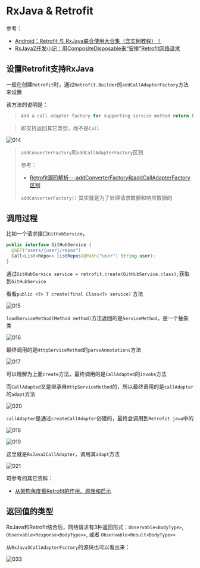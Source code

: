 # RxJava & Retrofit

参考：

+ [Android：Retrofit 与 RxJava联合使用大合集（含实例教程）！](https://blog.csdn.net/carson_ho/article/details/79125101)
+ [RxJava2开发小记：用CompositeDisposable来“安排”Retrofit网络请求](https://blog.csdn.net/ysy950803/article/details/84930656)



## 设置Retrofit支持RxJava

一般在创建`Retrofit`时，通过`Retrofit.Builder`的`addCallAdapterFactory`方法来设置

该方法的说明是：

> ```java
> Add a call adapter factory for supporting service method return types other than {@link* Call}.
> ```

> 即支持返回其它类型，而不是`Call`

![014](https://github.com/winfredzen/Android-Basic/blob/master/网络/images/014.png)

> `addConverterFactory`和`addCallAdapterFactory`区别
>
> 参考：
>
> + [Retrofit源码解析---addConverterFactory和addCallAdapterFactory区别](https://blog.csdn.net/new_abc/article/details/53021387)
>
> `addConverterFactory()` 其实就是为了处理请求数据和响应数据的



## 调用过程

比如一个请求接口`GitHubService`，

```java
public interface GitHubService {
  @GET("users/{user}/repos")
  Call<List<Repo>> listRepos(@Path("user") String user);
}
```

通过`GitHubService service = retrofit.create(GitHubService.class);`获取到`GitHubService`

看看`public <T> T create(final Class<T> service)` 方法

![015](https://github.com/winfredzen/Android-Basic/blob/master/网络/images/015.png)

`loadServiceMethod(Method method)`方法返回的是`ServiceMethod`，是一个抽象类

![016](https://github.com/winfredzen/Android-Basic/blob/master/网络/images/016.png)

最终调用的是`HttpServiceMethod`的`parseAnnotations`方法

![017](https://github.com/winfredzen/Android-Basic/blob/master/网络/images/017.png)

可以理解为上面`create`方法，最终调用的是`CallAdapted`的`invoke`方法

而`CallAdapted`又是继承自`HttpServiceMethod`的，所以最终调用的是`callAdapter`的`adapt`方法

![020](https://github.com/winfredzen/Android-Basic/blob/master/网络/images/020.png)

`callAdapter`是通过`createCallAdapter`创建的，最终会调用到`Retrofit.java`中的

![018](https://github.com/winfredzen/Android-Basic/blob/master/网络/images/018.png)

![019](https://github.com/winfredzen/Android-Basic/blob/master/网络/images/019.png)

这里就是`RxJava2CallAdapter`，调用其`adapt`方法

![021](https://github.com/winfredzen/Android-Basic/blob/master/网络/images/021.png)



可参考的其它资料：

+ [从架构角度看Retrofit的作用、原理和启示](https://www.jianshu.com/p/f57b7cdb1c99)



## 返回值的类型

RxJava和Retrofit结合后，网络请求有3种返回形式：`Observable<BodyType>`, `Observable<Response<BodyType>>`, 或者 `Observable<Result<BodyType>>`

从`RxJava3CallAdapterFactory`的源码也可以看出来：

![033](./images/033.png)

























